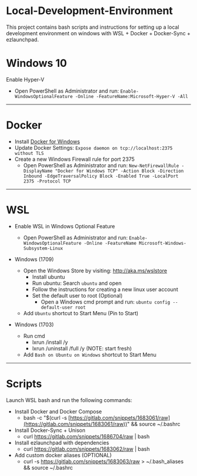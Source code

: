 # Local-Development-Environment
This project contains bash scripts and instructions for setting up a local development environment on windows with WSL + Docker + Docker-Sync + ezlaunchpad. 

# Windows 10

Enable Hyper-V

* Open PowerShell as Administrator and run: `Enable-WindowsOptionalFeature -Online -FeatureName:Microsoft-Hyper-V -All`

---
# Docker

* Install [Docker for Windows](https://www.docker.com/docker-windows)
* Update Docker Settings: `Expose daemon on tcp://localhost:2375 without TLS`
* Create a new Windows Firewall rule for port 2375
  * Open PowerShell as Administrator and run: `New-NetFirewallRule -DisplayName "Docker for Windows TCP" -Action Block -Direction Inbound -EdgeTraversalPolicy Block -Enabled True -LocalPort 2375 -Protocol TCP`

---	
# WSL

* Enable WSL in Windows Optional Feature
  * Open PowerShell as Administrator and run: `Enable-WindowsOptionalFeature -Online -FeatureName Microsoft-Windows-Subsystem-Linux`

* Windows (1709)
  * Open the Windows Store by visiting: http://aka.ms/wslstore
    * Install ubuntu
    * Run ubuntu: Search `ubuntu` and open
    * Follow the instructions for creating a new linux user account
    * Set the default user to root (Optional)
      * Open a Windows cmd prompt and run: `ubuntu config --default-user root`
  * Add `Ubuntu` shortcut to Start Menu (Pin to Start)

* Windows (1703)
  * Run cmd
     * lxrun /install /y
     * lxrun /uninstall /full /y (NOTE: start fresh)
  * Add `Bash on Ubuntu on Windows` shortcut to Start Menu
	
---
# Scripts

Launch WSL bash and run the following commands:

* Install Docker and Docker Compose
  * bash -c "$(curl -s [https://gitlab.com/snippets/1683061/raw](https://gitlab.com/snippets/1683061/raw))" && source ~/.bashrc
* Install Docker-Sync + Unison
  * curl https://gitlab.com/snippets/1686704/raw | bash
* Install ezlaunchpad with dependencies
  * curl https://gitlab.com/snippets/1683062/raw | bash
* Add custom docker aliases (OPTIONAL)
  * curl -s https://gitlab.com/snippets/1683063/raw > ~/.bash_aliases && source ~/.bashrc





